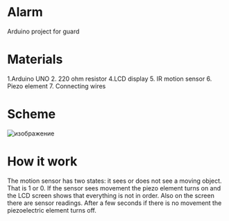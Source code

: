 # Alarm
Arduino project for guard

# Materials
1.Arduino UNO
2. 220 ohm resistor
4.LCD display
5. IR motion sensor
6. Piezo element
7. Connecting wires
 
# Scheme

![изображение](https://user-images.githubusercontent.com/62353818/170720362-2c0e2ab0-981f-4b47-a577-b68ab6abd645.png)

# How it work
The motion sensor has two states: it sees or does not see a moving object.
That is 1 or 0.
 If the sensor sees movement the piezo element turns on and the LCD screen shows that everything is not in order. Also on the screen there are sensor readings.
 After a few seconds if there is no movement the piezoelectric element turns off.

